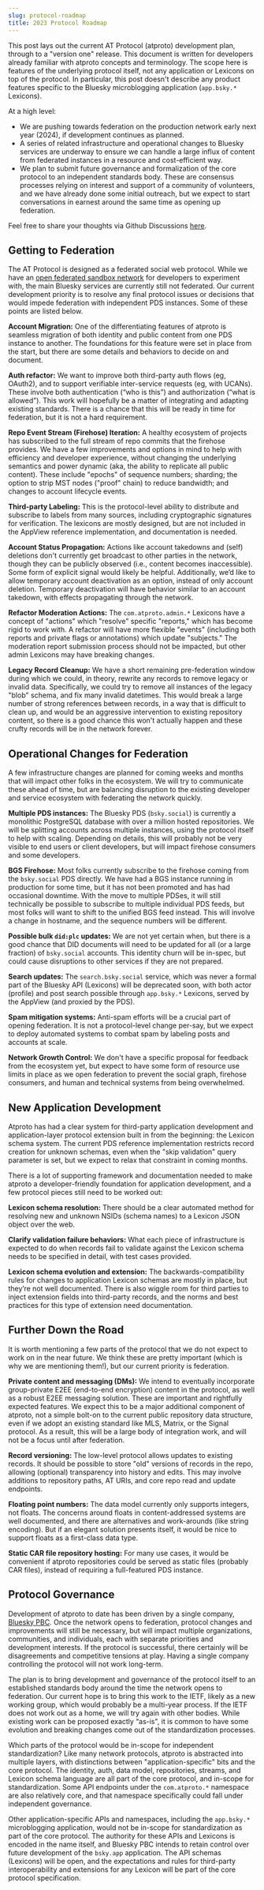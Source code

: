 ```yaml
---
slug: protocol-roadmap
title: 2023 Protocol Roadmap
---
```


This post lays out the current AT Protocol (atproto) development plan, through to a "version one" release. This document is written for developers already familiar with atproto concepts and terminology. The scope here is features of the underlying protocol itself, not any application or Lexicons on top of the protocol. In particular, this post doesn't describe any product features specific to the Bluesky microblogging application (`app.bsky.*` Lexicons).

At a high level:

* We are pushing towards federation on the production network early next year (2024), if development continues as planned.
* A series of related infrastructure and operational changes to Bluesky services are underway to ensure we can handle a large influx of content from federated instances in a resource and cost-efficient way.
* We plan to submit future governance and formalization of the core protocol to an independent standards body. These are consensus processes relying on interest and support of a community of volunteers, and we have already done some initial outreach, but we expect to start conversations in earnest around the same time as opening up federation.

Feel free to share your thoughts via Github Discussions [here](https://github.com/bluesky-social/atproto/discussions/1735).

## Getting to Federation

The AT Protocol is designed as a federated social web protocol. While we have an [open federated sandbox network](/blog/federation-sandbox) for developers to experiment with, the main Bluesky services are currently still not federated. Our current development priority is to resolve any final protocol issues or decisions that would impede federation with independent PDS instances. Some of these points are listed below.

**Account Migration:** One of the differentiating features of atproto is seamless migration of both identity and public content from one PDS instance to another. The foundations for this feature were set in place from the start, but there are some details and behaviors to decide on and document.

**Auth refactor:** We want to improve both third-party auth flows (eg, OAuth2), and to support verifiable inter-service requests (eg, with UCANs). These involve both authentication (“who is this”) and authorization (“what is allowed”). This work will hopefully be a matter of integrating and adapting existing standards. There is a chance that this will be ready in time for federation, but it is not a hard requirement.

**Repo Event Stream (Firehose) Iteration:** A healthy ecosystem of projects has subscribed to the full stream of repo commits that the firehose provides. We have a few improvements and options in mind to help with efficiency and developer experience, without changing the underlying semantics and power dynamic (aka, the ability to replicate all public content). These include "epochs" of sequence numbers; sharding; the option to strip MST nodes ("proof" chain) to reduce bandwidth; and changes to account lifecycle events.

**Third-party Labeling:** This is the protocol-level ability to distribute and subscribe to labels from many sources, including cryptographic signatures for verification. The lexicons are mostly designed, but are not included in the AppView reference implementation, and documentation is needed.

**Account Status Propagation:** Actions like account takedowns and (self) deletions don't currently get broadcast to other parties in the network, though they can be publicly observed (i.e., content becomes inaccessible). Some form of explicit signal would likely be helpful. Additionally, we’d like to allow temporary account deactivation as an option, instead of only account deletion. Temporary deactivation will have behavior similar to an account takedown, with effects propagating through the network.

**Refactor Moderation Actions:** The `com.atproto.admin.*` Lexicons have a concept of "actions" which "resolve" specific "reports," which has become rigid to work with. A refactor will have more flexible "events" (including both reports and private flags or annotations) which update "subjects." The moderation report submission process should not be impacted, but other admin Lexicons may have breaking changes.

**Legacy Record Cleanup:** We have a short remaining pre-federation window during which we could, in theory, rewrite any records to remove legacy or invalid data. Specifically, we could try to remove all instances of the legacy "blob" schema, and fix many invalid datetimes. This would break a large number of strong references between records, in a way that is difficult to clean up, and would be an aggressive intervention to existing repository content, so there is a good chance this won't actually happen and these crufty records will be in the network forever.

## Operational Changes for Federation

A few infrastructure changes are planned for coming weeks and months that will impact other folks in the ecosystem. We will try to communicate these ahead of time, but are balancing disruption to the existing developer and service ecosystem with federating the network quickly.

**Multiple PDS instances:** The Bluesky PDS (`bsky.social`) is currently a monolithic PostgreSQL database with over a million hosted repositories. We will be splitting accounts across multiple instances, using the protocol itself to help with scaling. Depending on details, this will probably not be very visible to end users or client developers, but will impact firehose consumers and some developers.

**BGS Firehose:** Most folks currently subscribe to the firehose coming from the `bsky.social` PDS directly. We have had a BGS instance running in production for some time, but it has not been promoted and has had occasional downtime. With the move to multiple PDSes, it will still technically be possible to subscribe to multiple individual PDS feeds, but most folks will want to shift to the unified BGS feed instead. This will involve a change in hostname, and the sequence numbers will be different.

**Possible bulk `did:plc` updates:** We are not yet certain when, but there is a good chance that DID documents will need to be updated for all (or a large fraction) of `bsky.social` accounts. This identity churn will be in-spec, but could cause disruptions to other services if they are not prepared.

**Search updates:** The `search.bsky.social` service, which was never a formal part of the Bluesky API (Lexicons) will be deprecated soon, with both actor (profile) and post search possible through `app.bsky.*` Lexicons, served by the AppView (and proxied by the PDS).

**Spam mitigation systems:** Anti-spam efforts will be a crucial part of opening federation. It is not a protocol-level change per-say, but we expect to deploy automated systems to combat spam by labeling posts and accounts at scale.

**Network Growth Control:** We don't have a specific proposal for feedback from the ecosystem yet, but expect to have some form of resource use limits in place as we open federation to prevent the social graph, firehose consumers, and human and technical systems from being overwhelmed.


## New Application Development

Atproto has had a clear system for third-party application development and application-layer protocol extension built in from the beginning: the Lexicon schema system. The current PDS reference implementation restricts record creation for unknown schemas, even when the "skip validation" query parameter is set, but we expect to relax that constraint in coming months.

There is a lot of supporting framework and documentation needed to make atproto a developer-friendly foundation for application development, and a few protocol pieces still need to be worked out:

**Lexicon schema resolution:** There should be a clear automated method for resolving new and unknown NSIDs (schema names) to a Lexicon JSON object over the web.

**Clarify validation failure behaviors:** What each piece of infrastructure is expected to do when records fail to validate against the Lexicon schema needs to be specified in detail, with test cases provided.

**Lexicon schema evolution and extension:** The backwards-compatibility rules for changes to application Lexicon schemas are mostly in place, but they’re not well documented. There is also wiggle room for third parties to inject extension fields into third-party records, and the norms and best practices for this type of extension need documentation.

## Further Down the Road

It is worth mentioning a few parts of the protocol that we do not expect to work on in the near future. We think these are pretty important (which is why we are mentioning them!), but our current priority is federation.

**Private content and messaging (DMs):** We intend to eventually incorporate group-private E2EE (end-to-end encryption) content in the protocol, as well as a robust E2EE messaging solution. These are important and rightfully expected features. We expect this to be a major additional component of atproto, not a simple bolt-on to the current public repository data structure, even if we adopt an existing standard like MLS, Matrix, or the Signal protocol. As a result, this will be a large body of integration work, and will not be a focus until after federation.

**Record versioning:** The low-level protocol allows updates to existing records. It should be possible to store "old" versions of records in the repo, allowing (optional) transparency into history and edits. This may involve additions to repository paths, AT URIs, and core repo read and update endpoints.

**Floating point numbers:** The data model currently only supports integers, not floats. The concerns around floats in content-addressed systems are well documented, and there are alternatives and work-arounds (like string encoding). But if an elegant solution presents itself, it would be nice to support floats as a first-class data type.

**Static CAR file repository hosting:** For many use cases, it would be convenient if atproto repositories could be served as static files (probably CAR files), instead of requiring a full-featured PDS instance.


## Protocol Governance

Development of atproto to date has been driven by a single company, [Bluesky PBC](https://blueskyweb.xyz). Once the network opens to federation, protocol changes and improvements will still be necessary, but will impact multiple organizations, communities, and individuals, each with separate priorities and development interests. If the protocol is successful, there certainly will be disagreements and competitive tensions at play. Having a single company controlling the protocol will not work long-term.

The plan is to bring development and governance of the protocol itself to an established standards body around the time the network opens to federation. Our current hope is to bring this work to the IETF, likely as a new working group, which would probably be a multi-year process. If the IETF does not work out as a home, we will try again with other bodies. While existing work can be proposed exactly “as-is", it is common to have some evolution and breaking changes come out of the standardization processes.

Which parts of the protocol would be in-scope for independent standardization? Like many network protocols, atproto is abstracted into multiple layers, with distinctions between "application-specific" bits and the core protocol. The identity, auth, data model, repositories, streams, and Lexicon schema language are all part of the core protocol, and in-scope for standardization. Some API endpoints under the `com.atproto.*` namespace are also relatively core, and that namespace specifically could fall under independent governance.

Other application-specific APIs and namespaces, including the `app.bsky.*` microblogging application, would not be in-scope for standardization as part of the core protocol. The authority for these APIs and Lexicons is encoded in the name itself, and Bluesky PBC intends to retain control over future development of the `bsky.app` application. The API schemas (Lexicons) will be open, and the expectations and rules for third-party interoperability and extensions for any Lexicon will be part of the core protocol specification.
